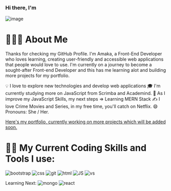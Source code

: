 ### Hi there, I'm 

![image](https://user-images.githubusercontent.com/80483692/138687973-66026678-89f3-4b75-ad4b-caf2842d7f82.png)

# 👨🏻‍💻  About Me

Thanks for checking my GitHub Profile. I'm Amaka, a Front-End Developer who loves learning, creating user-friendly and accessible web applications that people would love to use. I'm currently on a journey to become a sought-after Front-end Developer and this has me learning alot and building more projects for my portfolio.

💡  I love to explore new technologies and develop web applications
🎓  I'm currently studying more on JavaScript from Scrimba and Academind.
🌱  As I improve my JavaScript Skills, my next steps  => Learning MERN Stack
✍️  I love Crime Movies and Series, in my free time, you'll catch on Netflix. 
😄 Pronouns: She / Her.

<a href="https://amakaogujiofor.netlify.app/">Here's my portfolio, currently working on more projects which will be added soon.</a>

# 👩‍💻 My Current Coding Skills  and Tools I use:

![bootstrap](https://user-images.githubusercontent.com/80483692/139256104-67501f3d-9414-407d-b7bb-a64e5a2cf3bb.png)
![css](https://user-images.githubusercontent.com/80483692/139256109-5af98c53-b0c8-47c9-9015-7d1eeebee578.png)
![git](https://user-images.githubusercontent.com/80483692/139256111-93ea4887-41ea-46b1-83f2-fde378b3cf6e.png)
![html](https://user-images.githubusercontent.com/80483692/139256113-97dbe117-2b29-47b6-88aa-de88dcef0754.png)
![JS](https://user-images.githubusercontent.com/80483692/139256117-1eaed0a2-01ed-4611-9d01-22cb1d90823b.png)
![vs](https://user-images.githubusercontent.com/80483692/139256121-1a2160dc-76e0-4c56-a898-e7554a38a7ef.png)

Learning Next:
![mongo](https://user-images.githubusercontent.com/80483692/139256188-eb562714-7737-47e2-854d-2adf55394e54.png)
![react](https://user-images.githubusercontent.com/80483692/139256190-810b1164-543a-4aa2-b8ca-d036f725f120.png)



<!--
**amakaogujiofor/amakaogujiofor** is a ✨ _special_ ✨ repository because its `README.md` (this file) appears on your GitHub profile.

Here are some ideas to get you started:

- 🔭 I’m currently working on ...
- 🌱 I’m currently learning ...
- 👯 I’m looking to collaborate on ...
- 🤔 I’m looking for help with ...
- 💬 Ask me about ...
- 📫 How to reach me: ...
- 😄 Pronouns: ...
- ⚡ Fun fact: ...
-->
